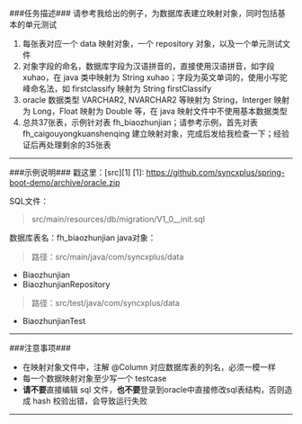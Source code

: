 <!--
author: jibo
date: 2016-05-28
title: 任务 - 建立数据库表的映射对象
tags: task, fanhua
category: task
status: publish
summary:
-->

###任务描述###
请参考我给出的例子，为数据库表建立映射对象，同时包括基本的单元测试
1. 每张表对应一个 data 映射对象，一个 repository 对象，以及一个单元测试文件
2. 对象字段的命名，数据库字段为汉语拼音的，直接使用汉语拼音，如字段 xuhao，在 java 类中映射为 String xuhao；字段为英文单词的，使用小写驼峰命名法，如 firstclassify 映射为 String firstClassify
3. oracle 数据类型 VARCHAR2, NVARCHAR2 等映射为 String，Interger 映射为 Long，Float 映射为 Double 等，在 java 映射文件中不使用基本数据类型
4. 总共37张表，示例针对表 fh_biaozhunjian；请参考示例，首先对表 fh_caigouyongkuanshenqing 建立映射对象，完成后发给我检查一下；经验证后再处理剩余的35张表

---
###示例说明###
戳这里：[src][1]
  [1]: https://github.com/syncxplus/spring-boot-demo/archive/oracle.zip

SQL文件：
> src/main/resources/db/migration/V1_0__init.sql

数据库表名：fh_biaozhunjian
java对象：
>路径：src/main/java/com/syncxplus/data
- Biaozhunjian
- BiaozhunjianRepository

>路径：src/test/java/com/syncxplus/data
- BiaozhunjianTest

---
###注意事项###
- 在映射对象文件中，注解 @Column 对应数据库表的列名，必须一模一样
- 每一个数据映射对象至少写一个 testcase
- **请不要**直接编辑 sql 文件，**也不要**登录到oracle中直接修改sql表结构，否则造成 hash 校验出错，会导致运行失败

---

